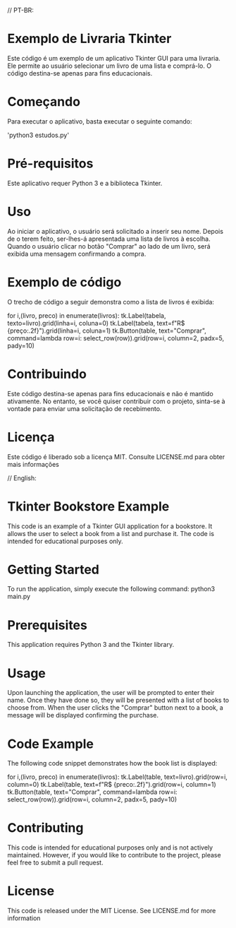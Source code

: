 // PT-BR:
# Exemplo de Livraria Tkinter
Este código é um exemplo de um aplicativo Tkinter GUI para uma livraria. Ele permite ao usuário selecionar um livro de uma lista e comprá-lo. O código destina-se apenas para fins educacionais.

# Começando
Para executar o aplicativo, basta executar o seguinte comando:

'python3 estudos.py'

# Pré-requisitos
Este aplicativo requer Python 3 e a biblioteca Tkinter.

# Uso
Ao iniciar o aplicativo, o usuário será solicitado a inserir seu nome. Depois de o terem feito, ser-lhes-á apresentada uma lista de livros à escolha. Quando o usuário clicar no botão "Comprar" ao lado de um livro, será exibida uma mensagem confirmando a compra.

# Exemplo de código
O trecho de código a seguir demonstra como a lista de livros é exibida:

for i,(livro, preco) in enumerate(livros):
     tk.Label(tabela, texto=livro).grid(linha=i, coluna=0)
     tk.Label(tabela, text=f"R$ {preço:.2f}").grid(linha=i, coluna=1)
     tk.Button(table, text="Comprar", command=lambda row=i: select_row(row)).grid(row=i, column=2, padx=5, pady=10)
		 
# Contribuindo
Este código destina-se apenas para fins educacionais e não é mantido ativamente. No entanto, se você quiser contribuir com o projeto, sinta-se à vontade para enviar uma solicitação de recebimento.

# Licença
Este código é liberado sob a licença MIT. Consulte LICENSE.md para obter mais informações


// English:
# Tkinter Bookstore Example
This code is an example of a Tkinter GUI application for a bookstore. It allows the user to select a book from a list and purchase it. The code is intended for educational purposes only.

# Getting Started
To run the application, simply execute the following command:
python3 main.py

# Prerequisites
This application requires Python 3 and the Tkinter library.

# Usage
Upon launching the application, the user will be prompted to enter their name. Once they have done so, they will be presented with a list of books to choose from. When the user clicks the "Comprar" button next to a book, a message will be displayed confirming the purchase.

# Code Example
The following code snippet demonstrates how the book list is displayed:

for i,(livro, preco) in enumerate(livros):
    tk.Label(table, text=livro).grid(row=i, column=0)
    tk.Label(table, text=f"R$ {preco:.2f}").grid(row=i, column=1)
    tk.Button(table, text="Comprar", command=lambda row=i: select_row(row)).grid(row=i, column=2, padx=5, pady=10)

# Contributing
This code is intended for educational purposes only and is not actively maintained. However, if you would like to contribute to the project, please feel free to submit a pull request.

# License
This code is released under the MIT License. See LICENSE.md for more information
